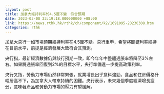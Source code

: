 ```yaml
---
layout: post
title: 加拿大維持利率於4.5厘不變　符合預期
date: 2023-03-08 23:19:18.000000000 +08:00
link: https://news.rthk.hk/rthk/ch/component/k2/1691095-20230308.htm
categories: rthk
---
```


加拿大央行一如市場預期維持利率在4.5厘不變。央行重申，希望將關鍵利率維持在目前水平，前提是經濟發展大致符合其預測。

央行指，最新經濟數據仍與該行預期一致，即今年年中整體通脹率將降至3%左右。如果將通脹率回復到2%的目標水平，央行準備進一步提高政策利率。

央行又指，勞動力市場仍然非常緊張，就業增長出乎意料強勁。食品和住房價格升幅居高不下，為加拿大人帶來持續的困難。央行表示，未來幾個季度經濟增長疲弱，意味著產品和勞動力市場的壓力有望緩解。
